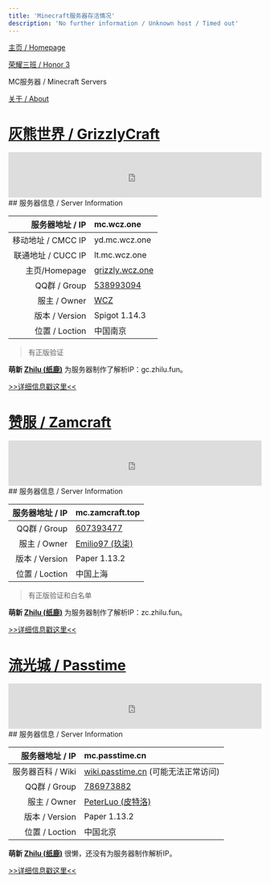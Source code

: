 ```yaml
---
title: 'Minecraft服务器存活情况'
description: 'No further information / Unknown host / Timed out'
---
```


[主页 / Homepage](http://zhilu.fun)

[荣耀三班 / Honor 3](http://zhilu.fun/honor3)

MC服务器 / Minecraft Servers

[关于 / About](http://zhilu.fun/about)



# [灰熊世界 / GrizzlyCraft](http://zhilu.fun/grizzly)

<iframe style="width:728px;height:90px;max-width:100%;border:none;display:block;margin:auto" src="https://namemc.com/server/mc.wcz.one/embed" width="728" height="90"></iframe>
## 服务器信息 / Server Information

|    服务器地址 / IP | mc.wcz.one                                         |
| -----------------: | :------------------------------------------------- |
| 移动地址 / CMCC IP | yd.mc.wcz.one                                      |
| 联通地址 / CUCC IP | lt.mc.wcz.one                                      |
|      主页/Homepage | [grizzly.wcz.one](http://grizzly.wcz.one)          |
|       QQ群 / Group | [538993094](https://jq.qq.com/?_wv=1027&k=5PFhlcQ) |
|       服主 / Owner | [WCZ](https://zh-cn.namemc.com/profile/WCZ.1)      |
|     版本 / Version | Spigot 1.14.3                                      |
|     位置 / Loction | 中国南京                                           |

> 有正版验证

**萌新 [Zhilu (纸鹿)](https://zh-cn.namemc.com/profile/Zhilu.2)** 为服务器制作了解析IP：gc.zhilu.fun。

[>>详细信息戳这里<<](http://zhilu.fun/grizzly)



# [赞服 / Zamcraft](http://zhilu.fun/zam)

<iframe style="width:728px;height:90px;max-width:100%;border:none;display:block;margin:auto" src="https://namemc.com/server/mc.zamcraft.top/embed" width="728" height="90"></iframe>
## 服务器信息 / Server Information

| 服务器地址 / IP | mc.zamcraft.top                                              |
| --------------: | :----------------------------------------------------------- |
|    QQ群 / Group | [607393477](https://jq.qq.com/?_wv=1027&k=510OHpV)           |
|    服主 / Owner | [Emilio97 (玖柒)](https://zh-cn.namemc.com/profile/Emilio97.2) |
|  版本 / Version | Paper 1.13.2                                                 |
|  位置 / Loction | 中国上海                                                     |

> 有正版验证和白名单

**萌新 [Zhilu (纸鹿)](https://zh-cn.namemc.com/profile/Zhilu.2)** 为服务器制作了解析IP：zc.zhilu.fun。

[>>详细信息戳这里<<](http://zhilu.fun/zam)



# [流光城 / Passtime](http://zhilu.fun/passtime)

<iframe style="width:728px;height:90px;max-width:100%;border:none;display:block;margin:auto" src="https://namemc.com/server/mc.passtime.cn/embed" width="728" height="90"></iframe>
## 服务器信息 / Server Information

|   服务器地址 / IP | mc.passtime.cn                                               |
| ----------------: | :----------------------------------------------------------- |
| 服务器百科 / Wiki | [wiki.passtime.cn](http://wiki.passtime.cn) (可能无法正常访问) |
|      QQ群 / Group | [786973882](https://jq.qq.com/?_wv=1027&k=5iZ9CtJ)           |
|      服主 / Owner | [PeterLuo (皮特洛)](https://zh-cn.namemc.com/profile/PeterLuo.2) |
|    版本 / Version | Paper 1.13.2                                                 |
|    位置 / Loction | 中国北京                                                     |

**萌新 [Zhilu (纸鹿)](https://zh-cn.namemc.com/profile/Zhilu.2)** 很懒，还没有为服务器制作解析IP。

[>>详细信息戳这里<<](http://zhilu.fun/passtime)

